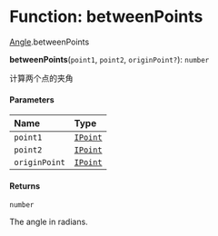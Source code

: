 # Function: betweenPoints

[Angle](/auto-docs/utils/modules/Angle.md).betweenPoints

**betweenPoints**(`point1`, `point2`, `originPoint?`): `number`

计算两个点的夹角

#### Parameters

| Name | Type |
| :------ | :------ |
| `point1` | [`IPoint`](/auto-docs/utils/interfaces/IPoint.md) |
| `point2` | [`IPoint`](/auto-docs/utils/interfaces/IPoint.md) |
| `originPoint` | [`IPoint`](/auto-docs/utils/interfaces/IPoint.md) |

#### Returns

`number`

The angle in radians.
